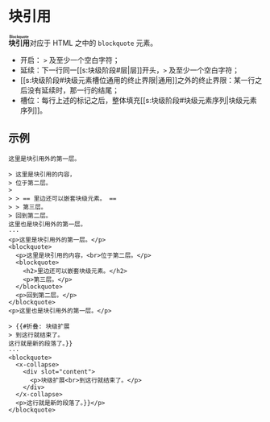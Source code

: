 # 块引用

**<ruby>块引用<rt>Blockquote</rt></ruby>**&#x200B;对应于 HTML 之中的 <wbr />
`blockquote` 元素。

- 开启： `>` 及至少一个空白字符；
- 延续：下一行同一[[s:块级阶段#层|层]]开头，`>` 及至少一个空白字符；
- [[s:块级阶段#块级元素槽位通用的终止界限|通用]]之外的终止界限：某一行之后没有延续<wbr />
  时，那一行的结尾；
- 槽位：每行上述的标记之后，整体填充[[s:块级阶段#块级元素序列|块级元素序列]]。

## 示例

```example
这里是块引用外的第一层。

> 这里是块引用的内容，
> 位于第二层。
>
> > == 里边还可以嵌套块级元素。 ==
> > 第三层。
> 回到第二层。
这里也是块引用外的第一层。
···
<p>这里是块引用外的第一层。</p>
<blockquote>
  <p>这里是块引用的内容，<br>位于第二层。</p>
  <blockquote>
    <h2>里边还可以嵌套块级元素。</h2>
    <p>第三层。</p>
  </blockquote>
  <p>回到第二层。</p>
</blockquote>
<p>这里也是块引用外的第一层。</p>
```

```example
> {{#折叠: 块级扩展
> 到这行就结束了。
这行就是新的段落了。}}
···
<blockquote>
  <x-collapse>
    <div slot="content">
      <p>块级扩展<br>到这行就结束了。</p>
    </div>
  </x-collapse>
  <p>这行就是新的段落了。}}</p>
</blockquote>
```
